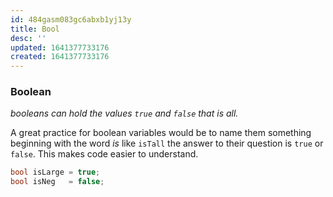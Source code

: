 ```yaml
---
id: 484gasm083gc6abxb1yj13y
title: Bool
desc: ''
updated: 1641377733176
created: 1641377733176
---
```



### Boolean

_booleans can hold the values `true` and `false` that is all._

A great practice for boolean variables would be to name them something beginning with the word _is_ like `isTall` the answer to their question is `true` or `false`. This makes code easier to understand.

```cpp
bool isLarge = true;
bool isNeg   = false;
```
